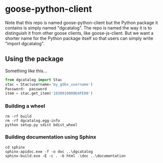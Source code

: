 # goose-python-client

Note that this repo is named goose-python-client but the Python package it contains
is simply named "dgcatalog".  The repo is named the way it is to distinguish it from
other goose clients, like goose-js-client.  But we want a shorter name for the Python
package itself so that users can simply write "import dgcatalog".

## Using the package

Something like this...

```python
from dgcatalog import Stac
stac = Stac(username='my_gdbx_username')
Password:  password
item = stac.get_item('1030010080D4FE00')
```

### Building a wheel

```
rm -rf build
rm -rf dgcatalog.egg-info
python setup.py sdist bdist_wheel
```

### Building documentation using Sphinx

```
cd sphinx
sphinx-apidoc.exe -f -o doc ..\dgcatalog
sphinx-build.exe -E -c . -b html .\doc ..\documentation
```
